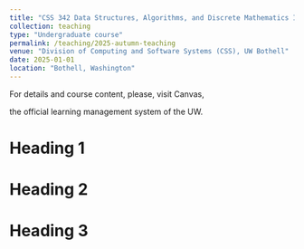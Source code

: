 ```yaml
---
title: "CSS 342 Data Structures, Algorithms, and Discrete Mathematics I"
collection: teaching
type: "Undergraduate course"
permalink: /teaching/2025-autumn-teaching
venue: "Division of Computing and Software Systems (CSS), UW Bothell"
date: 2025-01-01
location: "Bothell, Washington"
---
```


For details and course content, please, visit Canvas, 
<!-- [Canvas](https://canvas.uw.edu),  -->
the official learning management system of the UW. 

Heading 1
======

Heading 2
======

Heading 3
======